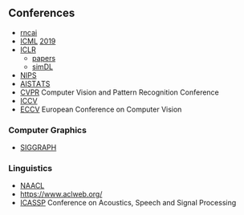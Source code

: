 ## Conferences

- [rncai](http://2019.rncai.ru/about/)
- [ICML](https://icml.cc/Conferences/2020/) [2019](https://rlgm.github.io/)
- [ICLR](https://iclr.cc/Conferences/2020/) 
    - [papers](https://iclr.cc/virtual_2020/papers.html?filter=keywords)
    - [simDL](https://simdl.github.io/papers/)
- [NIPS](https://nips.cc/Conferences/2020/)
- [AISТAТS](http://aistats.org/)
- [CVPR](http://cvpr2020.thecvf.com/) Computer Vision and Pattern Recognition Conference
- [ICCV](https://www.thecvf.com/)
- [ECCV](https://eccv2020.eu) European Conference on Computer Vision

### Computer Graphics
- [SIGGRAPH](https://www.siggraph.org/)

### Linguistics
- [NAACL](https://2021.naacl.org/)
- https://www.aclweb.org/
- [ICASSP](https://2021.ieeeicassp.org/) Conference on Acoustics, Speech and Signal Processing
